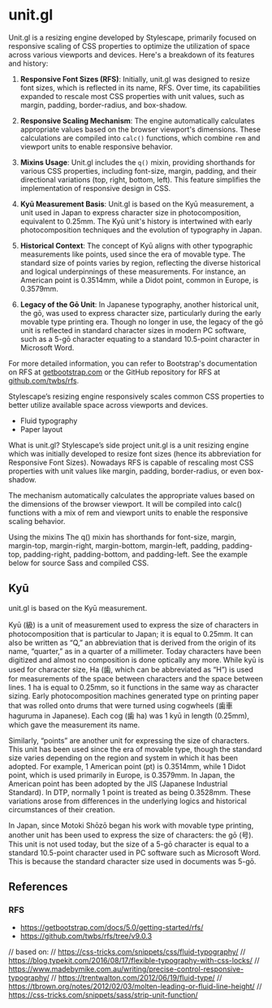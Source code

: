 # unit.gl


Unit.gl is a resizing engine developed by Stylescape, primarily focused on responsive scaling of CSS properties to optimize the utilization of space across various viewports and devices. Here's a breakdown of its features and history:

1. **Responsive Font Sizes (RFS)**: Initially, unit.gl was designed to resize font sizes, which is reflected in its name, RFS. Over time, its capabilities expanded to rescale most CSS properties with unit values, such as margin, padding, border-radius, and box-shadow.

2. **Responsive Scaling Mechanism**: The engine automatically calculates appropriate values based on the browser viewport's dimensions. These calculations are compiled into `calc()` functions, which combine `rem` and viewport units to enable responsive behavior.

3. **Mixins Usage**: Unit.gl includes the `q()` mixin, providing shorthands for various CSS properties, including font-size, margin, padding, and their directional variations (top, right, bottom, left). This feature simplifies the implementation of responsive design in CSS.

4. **Kyū Measurement Basis**: Unit.gl is based on the Kyū measurement, a unit used in Japan to express character size in photocomposition, equivalent to 0.25mm. The Kyū unit's history is intertwined with early photocomposition techniques and the evolution of typography in Japan.

5. **Historical Context**: The concept of Kyū aligns with other typographic measurements like points, used since the era of movable type. The standard size of points varies by region, reflecting the diverse historical and logical underpinnings of these measurements. For instance, an American point is 0.3514mm, while a Didot point, common in Europe, is 0.3579mm.

6. **Legacy of the Gō Unit**: In Japanese typography, another historical unit, the gō, was used to express character size, particularly during the early movable type printing era. Though no longer in use, the legacy of the gō unit is reflected in standard character sizes in modern PC software, such as a 5-gō character equating to a standard 10.5-point character in Microsoft Word.

For more detailed information, you can refer to Bootstrap's documentation on RFS at [getbootstrap.com](https://getbootstrap.com/docs/5.0/getting-started/rfs/) or the GitHub repository for RFS at [github.com/twbs/rfs](https://github.com/twbs/rfs/tree/v9.0.3).













Stylescape’s resizing engine responsively scales common CSS properties to better utilize available space across viewports and devices.

- Fluid typography
- Paper layout

What is unit.gl?
Stylescape’s side project unit.gl is a unit resizing engine which was initially developed to resize font sizes (hence its abbreviation for Responsive Font Sizes). Nowadays RFS is capable of rescaling most CSS properties with unit values like margin, padding, border-radius, or even box-shadow.

The mechanism automatically calculates the appropriate values based on the dimensions of the browser viewport. It will be compiled into calc() functions with a mix of rem and viewport units to enable the responsive scaling behavior.

Using the mixins
The q() mixin has shorthands for font-size, margin, margin-top, margin-right, margin-bottom, margin-left, padding, padding-top, padding-right, padding-bottom, and padding-left. See the example below for source Sass and compiled CSS.




## Kyū

unit.gl is based on the Kyū measurement.

Kyū (級) is a unit of measurement used to express the size of characters in photocomposition that is particular to Japan; it is equal to 0.25mm. It can also be written as “Q,” an abbreviation that is derived from the origin of its name, “quarter,” as in a quarter of a millimeter. Today characters have been digitized and almost no composition is done optically any more. While kyū is used for character size, Ha (歯, which can be abbreviated as “H”) is used for measurements of the space between characters and the space between lines. 1 ha is equal to 0.25mm, so it functions in the same way as character sizing. Early photocomposition machines generated type on printing paper that was rolled onto drums that were turned using cogwheels (歯車 haguruma in Japanese). Each cog (歯 ha) was 1 kyū in length (0.25mm), which gave the measurement its name.

Similarly, “points” are another unit for expressing the size of characters. This unit has been used since the era of movable type, though the standard size varies depending on the region and system in which it has been adopted. For example, 1 American point (pt) is 0.3514mm, while 1 Didot point, which is used primarily in Europe, is 0.3579mm. In Japan, the American point has been adopted by the JIS (Japanese Industrial Standard). In DTP, normally 1 point is treated as being 0.3528mm. These variations arose from differences in the underlying logics and historical circumstances of their creation.

In Japan, since Motoki Shōzō began his work with movable type printing, another unit has been used to express the size of characters: the gō (号). This unit is not used today, but the size of a 5-gō character is equal to a standard 10.5-point character used in PC software such as Microsoft Word. This is because the standard character size used in documents was 5-gō.

## References

### RFS

- https://getbootstrap.com/docs/5.0/getting-started/rfs/
- https://github.com/twbs/rfs/tree/v9.0.3


// based on:
// https://css-tricks.com/snippets/css/fluid-typography/
// https://blog.typekit.com/2016/08/17/flexible-typography-with-css-locks/
// https://www.madebymike.com.au/writing/precise-control-responsive-typography/
// https://trentwalton.com/2012/06/19/fluid-type/
// https://tbrown.org/notes/2012/02/03/molten-leading-or-fluid-line-height/
// https://css-tricks.com/snippets/sass/strip-unit-function/